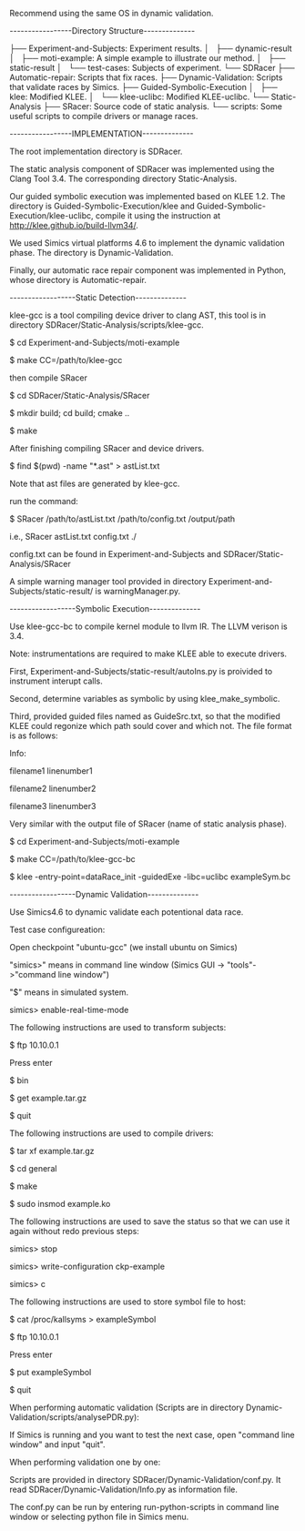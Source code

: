Recommend using the same OS in dynamic validation.

-----------------Directory Structure--------------

├── Experiment-and-Subjects: Experiment results.
│   ├── dynamic-result
│   ├── moti-example: A simple example to illustrate our method.
│   ├── static-result
│   └── test-cases: Subjects of experiment.
└── SDRacer
    ├── Automatic-repair: Scripts that fix races.
    ├── Dynamic-Validation: Scripts that validate races by Simics.
    ├── Guided-Symbolic-Execution
    │   ├── klee: Modified KLEE.
    │   └── klee-uclibc: Modified KLEE-uclibc.
    └── Static-Analysis
        ├── SRacer: Source code of static analysis.
        └── scripts: Some useful scripts to compile drivers or manage races.

-----------------IMPLEMENTATION--------------

The root implementation directory is SDRacer.

The static analysis component of SDRacer was implemented using the Clang Tool 3.4. The corresponding directory Static-Analysis.

Our guided symbolic execution was implemented based on KLEE 1.2. The directory is Guided-Symbolic-Execution/klee and Guided-Symbolic-Execution/klee-uclibc, compile it using the instruction at http://klee.github.io/build-llvm34/.

We used Simics virtual platforms 4.6 to implement the dynamic validation phase. The directory is Dynamic-Validation.

Finally, our automatic race repair component was implemented in Python, whose directory is Automatic-repair.

------------------Static Detection--------------

klee-gcc is a tool compiling device driver to clang AST, this tool is in directory SDRacer/Static-Analysis/scripts/klee-gcc.

$ cd Experiment-and-Subjects/moti-example

$ make CC=/path/to/klee-gcc

then compile SRacer

$ cd SDRacer/Static-Analysis/SRacer

$ mkdir build; cd build; cmake ..

$ make

After finishing compiling SRacer and device drivers.

$ find $(pwd) -name "\*.ast" > astList.txt

Note that ast files are generated by klee-gcc.

run the command:

$ SRacer /path/to/astList.txt /path/to/config.txt /output/path

i.e., SRacer astList.txt config.txt ./

config.txt can be found in Experiment-and-Subjects and SDRacer/Static-Analysis/SRacer

A simple warning manager tool provided in directory Experiment-and-Subjects/static-result/ is warningManager.py. 

------------------Symbolic Execution--------------

Use klee-gcc-bc to compile kernel module to llvm IR. The LLVM verison is 3.4.

Note: instrumentations are required to make KLEE able to execute drivers.

First, Experiment-and-Subjects/static-result/autoIns.py is proivided to instrument interupt calls.

Second, determine variables as symbolic by using klee_make_symbolic.

Third, provided guided files named as GuideSrc.txt, so that the modified KLEE could regonize which path sould cover and which not. The file format is as follows:

Info:

filename1 linenumber1

filename2 linenumber2

filename3 linenumber3

Very similar with the output file of SRacer (name of static analysis phase).

$ cd Experiment-and-Subjects/moti-example

$ make CC=/path/to/klee-gcc-bc

$ klee -entry-point=dataRace_init -guidedExe -libc=uclibc exampleSym.bc

------------------Dynamic Validation--------------

Use Simics4.6 to dynamic validate each potentional data race.

Test case configureation:

Open checkpoint "ubuntu-gcc" (we install ubuntu on Simics)

"simics>" means in command line window (Simics GUI -> "tools"->"command line window")

"$" means in simulated system.

simics> enable-real-time-mode 

The following instructions are used to transform subjects:

$ ftp 10.10.0.1

Press enter

$ bin

$ get example.tar.gz

$ quit

The following instructions are used to compile drivers:

$ tar xf example.tar.gz

$ cd general

$ make

$ sudo insmod example.ko

The following instructions are used to save the status so that we can use it again without redo previous steps:

simics> stop

simics> write-configuration ckp-example

simics> c

The following instructions are used to store symbol file to host:

$ cat /proc/kallsyms > exampleSymbol

$ ftp 10.10.0.1

Press enter

$ put exampleSymbol

$ quit

When performing automatic validation (Scripts are in directory Dynamic-Validation/scripts/analysePDR.py):

If Simics is running and you want to test the next case, open "command line window" and input "quit".

When performing validation one by one:

Scripts are provided in directory SDRacer/Dynamic-Validation/conf.py. It read SDRacer/Dynamic-Validation/Info.py as information file. 

The conf.py can be run by entering run-python-scripts in command line window or selecting python file in Simics menu.
